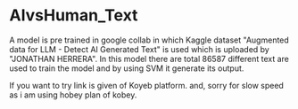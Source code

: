 # AIvsHuman_Text

A model is pre trained in google collab in which Kaggle dataset "Augmented data for LLM - Detect AI Generated Text" is used which is uploaded by "JONATHAN HERRERA".
In this model there are total 86587 different text are used to train the model and by using SVM it generate its output.

If you want to try link is given of Koyeb platform.
and, sorry for slow speed as i am using hobey plan of kobey.
